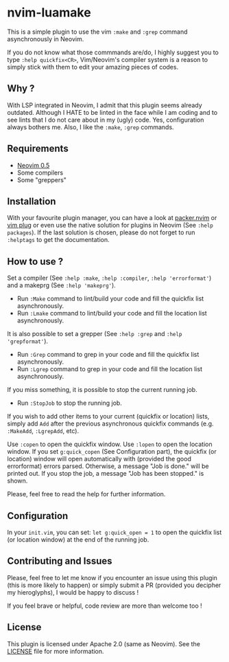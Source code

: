 # nvim-luamake  
This is a simple plugin to use the vim `:make` and `:grep` command
asynchronously in Neovim.

If you do not know what those commmands are/do, I highly suggest you to type
`:help quickfix<CR>`, Vim/Neovim's compiler system is a reason to simply stick
with them to edit your amazing pieces of codes.

## Why ?  
With LSP integrated in Neovim, I admit that this plugin seems already
outdated.  Although I HATE to be linted in the face while I am coding and to
see lints that I do not care about in my (ugly) code. Yes, configuration
always bothers me.  Also, I like the `:make`, `:grep` commands.

## Requirements 
- [Neovim 0.5](https://github.com/neovim/neovim)  
-  Some compilers  
-  Some "greppers"  

## Installation 
With your favourite plugin manager, you can have a look at
[packer.nvim](https://github.com/wbthomason/packer.nvim) or [vim
plug](https://github.com/junegunn/vim-plug) or even use the native solution
for plugins in Neovim (See `:help packages`). If the last solution is chosen,
please do not forget to run `:helptags` to get the documentation.

## How to use ?  

Set a compiler (See `:help :make`, `:help :compiler`, `:help 'errorformat'`)
and a makeprg (See `:help 'makeprg'`).  

- Run `:Make` command to lint/build your code and fill the quickfix list
  asynchronously.  
- Run `:Lmake` command to lint/build your code and fill the location list
  asynchronously.  

It is also possible to set a grepper (See `:help :grep` and `:help 'grepformat'`).  
- Run `:Grep` command to grep in your code and fill the quickfix list
  asynchronously.  
- Run `:Lgrep` command to grep in your code and fill the location list
  asynchronously.  

If you miss something, it is possible to stop the current running job.  
- Run `:StopJob` to stop the running job.  

If you wish to add other items to your current (quickfix or location) lists,
simply add `Add` after the previous asynchronous quickfix commands (e.g.
`:MakeAdd`, `:LgrepAdd`, etc).  

Use `:copen` to open the quickfix window. Use `:lopen` to open the location
window. If you set `g:quick_copen` (See Configuration part), the quickfix (or
location) window will open automatically with (provided the good errorformat)
errors parsed. Otherwise, a message "Job is done." will be printed out. If you
stop the job, a message "Job has been stopped." is shown.

Please, feel free to read the help for further information.

## Configuration
In your `init.vim`, you can set:  `let g:quick_open = 1` to open the quickfix
list (or location window) at the end of the running job.  

## Contributing and Issues 
Please, feel free to let me know if you encounter an issue using this plugin
(this is more likely to happen) or simply submit a PR (provided you decipher
my hieroglyphs), I would be happy to discuss !

If you feel brave or helpful, code review are more than welcome too !

## License 
This plugin is licensed under Apache 2.0 (same as Neovim). See the
[LICENSE](https://github.com/lmenou/nvim-luamake/blob/master/LICENSE) file for
more information.

